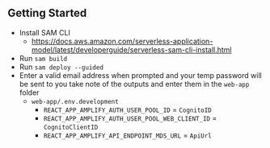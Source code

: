 ## Getting Started

- Install SAM CLI
  - https://docs.aws.amazon.com/serverless-application-model/latest/developerguide/serverless-sam-cli-install.html
- Run `sam build`
- Run `sam deploy --guided`
- Enter a valid email address when prompted and your temp password will be sent to you
  take note of the outputs and enter them in the `web-app` folder
  - `web-app/.env.development`
    - `REACT_APP_AMPLIFY_AUTH_USER_POOL_ID` = `CognitoID`
    - `REACT_APP_AMPLIFY_AUTH_USER_POOL_WEB_CLIENT_ID` = `CognitoClientID`
    - `REACT_APP_AMPLIFY_API_ENDPOINT_MDS_URL` = `ApiUrl`





